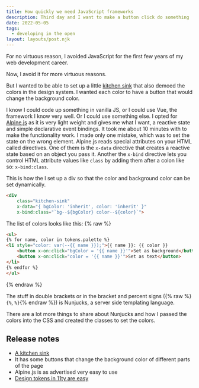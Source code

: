 ```yaml
---
title: How quickly we need JavaScript frameworks
description: Third day and I want to make a button click do something
date: 2022-05-05
tags:
  - developing in the open
layout: layouts/post.njk
---
```


For no virtuous reason, I avoided JavaScript for the first few years of my web development career.

Now, I avoid it for more virtuous reasons.

But I wanted to be able to set up a little [kitchen sink](/kitchen-sink) that also demoed the colors in the design system. I wanted each color to have a button that would change the background color.

I know I could code up something in vanilla JS, or I could use Vue, the framework I know very well. Or I could use something else. I opted for [Alpine.js](https://alpinejs.dev/) as it is very light weight and gives me what I want, a reactive state and simple declarative event bindings. It took me about 10 minutes with to make the functionality work. I made only one mistake, which was to set the state on the wrong element. Alpine.js reads special attributes on your HTML called directives. One of them is the `x-data` directive that creates a reactive state based on an object you pass it. Another the `x-bind` directive lets you control HTML attribute values like `class` by adding them after a colon like so: `x-bind:class`.

This is how the I set up a div so that the color and background color can be set dynamically.
```html
<div 
    class="kitchen-sink" 
    x-data="{ bgColor: 'inherit', color: 'inherit' }"
    x-bind:class="`bg--${bgColor} color--${color}`">
```

The list of colors looks like this:
{% raw %}
```html
<ul>
{% for name, color in tokens.palette %}
<li style="color: var(--{{ name }});">{{ name }}: {{ color }} 
    <button x-on:click="bgColor = '{{ name }}'">Set as background</button>
    <button x-on:click="color = '{{ name }}'">Set as text</button>
</li>
{% endfor %}
</ul>
```
{% endraw %}

The stuff in double brackets or in the bracket and percent signs ({% raw %}`{%`, `%}`{% endraw %}) is Nunjucks, a server side templating language.

There are a lot more things to share about Nunjucks and how I passed the colors into the CSS and created the classes to set the colors.

## Release notes 
- [A kitchen sink](/kitchen-sink)
- It has some buttons that change the background color of different parts of the page
- Alpine.js is as advertised very easy to use
- [Design tokens in 11ty are easy](https://heydonworks.com/article/design-tokens-in-eleventy/)
